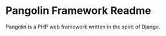 Pangolin Framework Readme
=========================

Pangolin is a PHP web framework written in the spirit of Django.